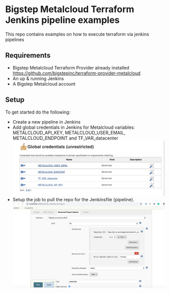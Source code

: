 Bigstep Metalcloud Terraform Jenkins pipeline examples
==================
This repo contains examples on how to execute terraform via jenkins pipelines


Requirements
------------
-	Bigstep Metalcloud Terraform Provider already installed https://github.com/bigstepinc/terraform-provider-metalcloud
- An up & running Jenkins 
- A Bigstep Metalcloud account

Setup
------------
To get started do the following:
 - Create a new pipeline in Jenkins
 - Add global credentials in Jenkins for Metalcloud variables: METALCLOUD_API_KEY, METALCLOUD_USER_EMAIL, METALCLOUD_ENDPOINT and TF_VAR_datacenter
  ![Alt text](/images/jenkins-global-credentials.png?raw=true "")
 - Setup the job to pull the repo for the Jenkinsfile (pipeline). 
   ![Alt text](/images/pipeline-script-from-scm.png?raw=true "")
